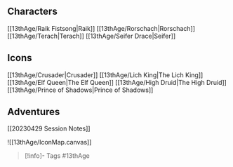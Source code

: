 ## Characters
[[13thAge/Raik Fistsong|Raik]]
[[13thAge/Rorschach|Rorschach]]
[[13thAge/Terach|Terach]]
[[13thAge/Seifer Drace|Seifer]]

## Icons
[[13thAge/Crusader|Crusader]]
[[13thAge/Lich King|The Lich King]]
[[13thAge/Elf Queen|The Elf Queen]]
[[13thAge/High Druid|The High Druid]]
[[13thAge/Prince of Shadows|Prince of Shadows]]

## Adventures
[[20230429 Session Notes]]

![[13thAge/IconMap.canvas]]
> [!info]- Tags
> #13thAge

